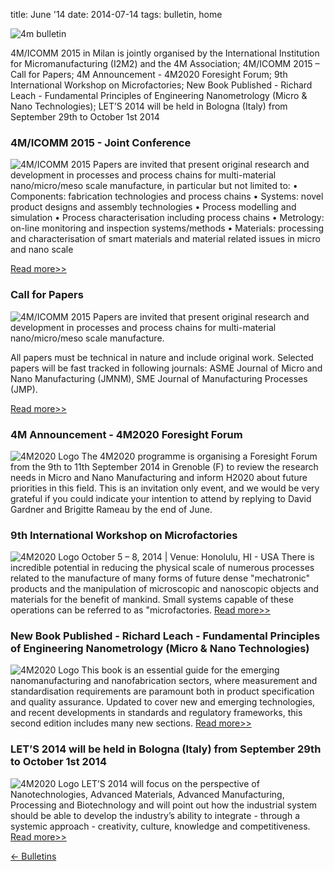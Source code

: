 title: June '14
date: 2014-07-14 
tags: bulletin, home


![4m bulletin](/4m-association/images/4mbulletin168.png)

4M/ICOMM 2015 in Milan is jointly organised by the International Institution for Micromanufacturing (I2M2) and the 4M Association; 4M/ICOMM 2015 – Call for Papers; 4M Announcement - 4M2020 Foresight Forum; 9th International Workshop on Microfactories; New Book Published - Richard Leach - Fundamental Principles of Engineering Nanometrology (Micro & Nano Technologies); LET’S 2014 will be held in Bologna (Italy) from September 29th to October 1st 2014
<!--break-->
###  4M/ICOMM 2015 - Joint Conference

![4M/ICOMM 2015 ](/4m-association/images/4m-conf-2015_0.jpg)
Papers are invited that present original research and development in processes and process chains for multi-material nano/micro/meso scale manufacture, in particular but not limited to:
•    Components: fabrication technologies and process chains
•    Systems: novel product designs and assembly technologies
•    Process modelling and simulation
•    Process characterisation including process chains
•    Metrology: on-line monitoring and inspection systems/methods
•    Materials: processing and characterisation of smart materials and material related issues in micro and nano scale

[Read more>>](http://www.4m-icomm-2015.polimi.it/index.php)

###  Call for Papers

![4M/ICOMM 2015 ](/4m-association/images/call-for-papers.jpg)
Papers are invited that present original research and development in processes and process chains for multi-material nano/micro/meso scale manufacture.

All papers must be technical in nature and include original work. Selected papers will be fast tracked in following journals: ASME Journal of Micro and Nano Manufacturing (JMNM), SME Journal of Manufacturing Processes (JMP).

[Read more>>](http://www.4m-icomm-2015.polimi.it/call.php)

###  4M Announcement - 4M2020 Foresight Forum

![4M2020 Logo](/4m-association/images/newsletter4mlogo.jpg)
The 4M2020 programme is organising a Foresight Forum from the 9th to 11th September 2014 in Grenoble (F) to review the research needs in Micro and Nano Manufacturing and inform H2020 about future priorities in this field.  This is an invitation only event, and we would be very grateful if you could indicate your intention to attend by replying to David Gardner and Brigitte Rameau by the end of June.


###  9th International Workshop on Microfactories

![4M2020 Logo](/4m-association/images/iwmf-2014.jpg)
October 5 – 8, 2014 | Venue: Honolulu, HI - USA
There is incredible potential in reducing the physical scale of numerous processes related to the manufacture of many forms of future dense "mechatronic" products and the manipulation of microscopic and nanoscopic objects and materials for the benefit of mankind. Small systems capable of these operations can be referred to as "microfactories. [Read more>>](http://iwmf2014.northwestern.edu/)


###  New Book Published - Richard Leach - Fundamental Principles of Engineering Nanometrology (Micro & Nano Technologies)

![4M2020 Logo](/4m-association/images/book.jpg)
This book is an essential guide for the emerging nanomanufacturing and nanofabrication sectors, where measurement and standardisation requirements are paramount both in product specification and quality assurance. Updated to cover new and emerging technologies, and recent developments in standards and regulatory frameworks, this second edition includes many new sections. [Read more>>](http://www.amazon.co.uk/product-reviews/1455777536/ref=dp_top_cm_cr_acr_txt?ie=UTF8&showViewpoints=1)


###  LET’S 2014 will be held in Bologna (Italy) from September 29th to October 1st 2014

![4M2020 Logo](/4m-association/images/lets-2014.jpg)
LET’S 2014 will focus on the perspective of Nanotechnologies, Advanced Materials, Advanced Manufacturing, Processing and Biotechnology and will point out how the industrial system should be able to develop the industry’s ability to integrate - through a systemic approach - creativity, culture, knowledge and competitiveness.
[Read more>>](http://www.lets2014.eu/)

[&larr; Bulletins](/4m-association/bulletin/index.html)